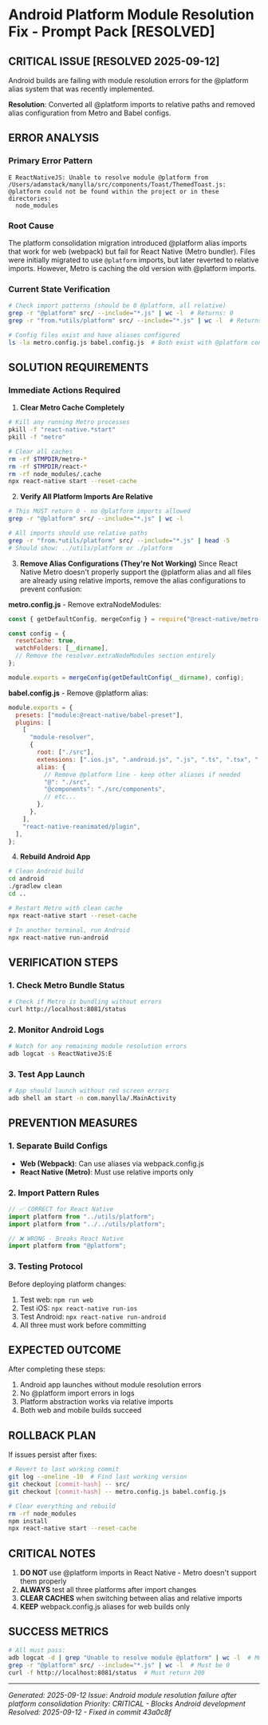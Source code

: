 # Android Platform Module Resolution Fix - Prompt Pack [RESOLVED]

## CRITICAL ISSUE [RESOLVED 2025-09-12]
Android builds are failing with module resolution errors for the @platform alias system that was recently implemented.

**Resolution**: Converted all @platform imports to relative paths and removed alias configuration from Metro and Babel configs.

## ERROR ANALYSIS

### Primary Error Pattern
```
E ReactNativeJS: Unable to resolve module @platform from /Users/adamstack/manylla/src/components/Toast/ThemedToast.js: 
@platform could not be found within the project or in these directories:
  node_modules
```

### Root Cause
The platform consolidation migration introduced @platform alias imports that work for web (webpack) but fail for React Native (Metro bundler). Files were initially migrated to use `@platform` imports, but later reverted to relative imports. However, Metro is caching the old version with @platform imports.

### Current State Verification
```bash
# Check import patterns (should be 0 @platform, all relative)
grep -r "@platform" src/ --include="*.js" | wc -l  # Returns: 0
grep -r "from.*utils/platform" src/ --include="*.js" | wc -l  # Returns: 59

# Config files exist and have aliases configured
ls -la metro.config.js babel.config.js  # Both exist with @platform configured
```

## SOLUTION REQUIREMENTS

### Immediate Actions Required

1. **Clear Metro Cache Completely**
```bash
# Kill any running Metro processes
pkill -f "react-native.*start"
pkill -f "metro"

# Clear all caches
rm -rf $TMPDIR/metro-*
rm -rf $TMPDIR/react-*
rm -rf node_modules/.cache
npx react-native start --reset-cache
```

2. **Verify All Platform Imports Are Relative**
```bash
# This MUST return 0 - no @platform imports allowed
grep -r "@platform" src/ --include="*.js" | wc -l

# All imports should use relative paths
grep -r "from.*utils/platform" src/ --include="*.js" | head -5
# Should show: ../utils/platform or ./platform
```

3. **Remove Alias Configurations (They're Not Working)**
Since React Native Metro doesn't properly support the @platform alias and all files are already using relative imports, remove the alias configurations to prevent confusion:

**metro.config.js** - Remove extraNodeModules:
```javascript
const { getDefaultConfig, mergeConfig } = require("@react-native/metro-config");

const config = {
  resetCache: true,
  watchFolders: [__dirname],
  // Remove the resolver.extraNodeModules section entirely
};

module.exports = mergeConfig(getDefaultConfig(__dirname), config);
```

**babel.config.js** - Remove @platform alias:
```javascript
module.exports = {
  presets: ["module:@react-native/babel-preset"],
  plugins: [
    [
      "module-resolver",
      {
        root: ["./src"],
        extensions: [".ios.js", ".android.js", ".js", ".ts", ".tsx", ".json"],
        alias: {
          // Remove @platform line - keep other aliases if needed
          "@": "./src",
          "@components": "./src/components",
          // etc...
        },
      },
    ],
    "react-native-reanimated/plugin",
  ],
};
```

4. **Rebuild Android App**
```bash
# Clean Android build
cd android
./gradlew clean
cd ..

# Restart Metro with clean cache
npx react-native start --reset-cache

# In another terminal, run Android
npx react-native run-android
```

## VERIFICATION STEPS

### 1. Check Metro Bundle Status
```bash
# Check if Metro is bundling without errors
curl http://localhost:8081/status
```

### 2. Monitor Android Logs
```bash
# Watch for any remaining module resolution errors
adb logcat -s ReactNativeJS:E
```

### 3. Test App Launch
```bash
# App should launch without red screen errors
adb shell am start -n com.manylla/.MainActivity
```

## PREVENTION MEASURES

### 1. Separate Build Configs
- **Web (Webpack)**: Can use aliases via webpack.config.js
- **React Native (Metro)**: Must use relative imports only

### 2. Import Pattern Rules
```javascript
// ✅ CORRECT for React Native
import platform from "../utils/platform";
import platform from "../../utils/platform";

// ❌ WRONG - Breaks React Native
import platform from "@platform";
```

### 3. Testing Protocol
Before deploying platform changes:
1. Test web: `npm run web`
2. Test iOS: `npx react-native run-ios`
3. Test Android: `npx react-native run-android`
4. All three must work before committing

## EXPECTED OUTCOME

After completing these steps:
1. Android app launches without module resolution errors
2. No @platform import errors in logs
3. Platform abstraction works via relative imports
4. Both web and mobile builds succeed

## ROLLBACK PLAN

If issues persist after fixes:
```bash
# Revert to last working commit
git log --oneline -10  # Find last working version
git checkout [commit-hash] -- src/
git checkout [commit-hash] -- metro.config.js babel.config.js

# Clear everything and rebuild
rm -rf node_modules
npm install
npx react-native start --reset-cache
```

## CRITICAL NOTES

1. **DO NOT** use @platform imports in React Native - Metro doesn't support them properly
2. **ALWAYS** test all three platforms after import changes
3. **CLEAR CACHES** when switching between alias and relative imports
4. **KEEP** webpack.config.js aliases for web builds only

## SUCCESS METRICS

```bash
# All must pass:
adb logcat -d | grep "Unable to resolve module @platform" | wc -l  # Must be 0
grep -r "@platform" src/ --include="*.js" | wc -l  # Must be 0
curl -f http://localhost:8081/status  # Must return 200
```

---
*Generated: 2025-09-12*
*Issue: Android module resolution failure after platform consolidation*
*Priority: CRITICAL - Blocks Android development*
*Resolved: 2025-09-12 - Fixed in commit 43a0c8f*